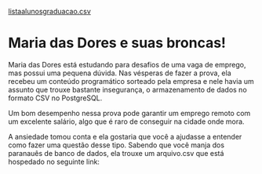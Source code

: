 [listaalunosgraduacao.csv](https://github.com/joaomauricioalves/mariadasdores/files/9256258/listaalunosgraduacao.csv)
<h1>Maria das Dores e suas broncas!</h1>

Maria das Dores está estudando para desafios de uma vaga de emprego, mas possui uma pequena dúvida. Nas vésperas de fazer a prova, ela recebeu um conteúdo programático sorteado pela empresa e nele havia um assunto que trouxe bastante insegurança, o armazenamento de dados no formato CSV no PostgreSQL. 

Um bom desempenho nessa prova pode garantir um emprego remoto com um excelente salário, algo que é raro de conseguir na cidade onde mora. 

A ansiedade tomou conta e ela gostaria que você a ajudasse a entender como fazer uma questão desse tipo. Sabendo que você manja dos paranauês de banco de dados, ela trouxe um arquivo.csv que está hospedado no seguinte link: 



